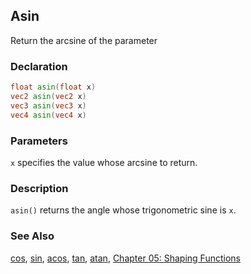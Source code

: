 ## Asin
Return the arcsine of the parameter

### Declaration
```glsl
float asin(float x)  
vec2 asin(vec2 x)  
vec3 asin(vec3 x)  
vec4 asin(vec4 x)
```

### Parameters
```x``` specifies the value whose arcsine to return.

### Description
```asin()``` returns the angle whose trigonometric sine is ```x```.

<div class="simpleFunction" data="y = asin(x); "></div>

### See Also
[cos](/glossary/?search=cos), [sin](/glossary/?search=sin), [acos](/glossary/?search=acos), [tan](/glossary/?search=tan), [atan](/glossary/?search=atan), [Chapter 05: Shaping Functions](/05/)
